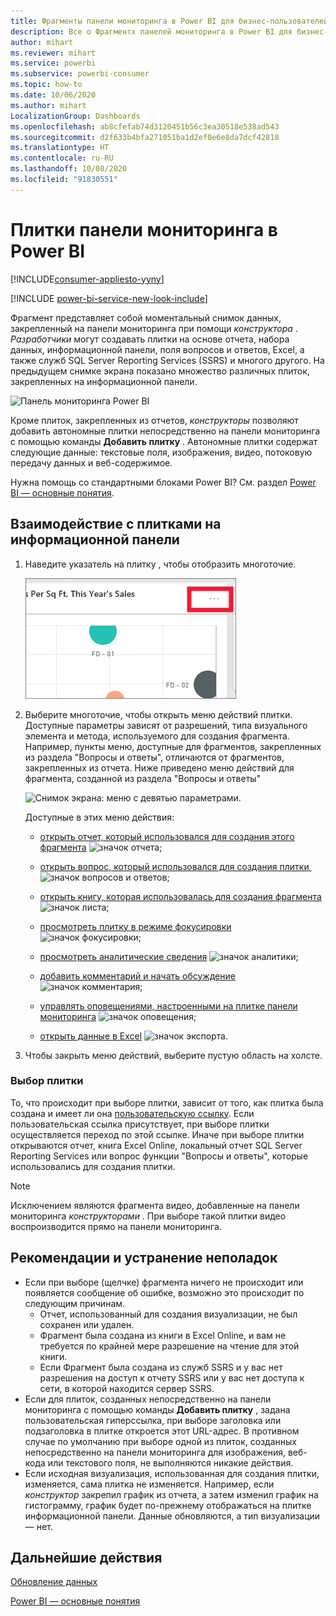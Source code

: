 ```yaml
---
title: Фрагменты панели мониторинга в Power BI для бизнес-пользователей
description: Все о Фрагментх панелей мониторинга в Power BI для бизнес-пользователей. Это плитки, созданные в SQL Server Reporting Services (SSRS).
author: mihart
ms.reviewer: mihart
ms.service: powerbi
ms.subservice: powerbi-consumer
ms.topic: how-to
ms.date: 10/06/2020
ms.author: mihart
LocalizationGroup: Dashboards
ms.openlocfilehash: ab8cfefab74d3120451b56c3ea30518e538ad543
ms.sourcegitcommit: d2f633b4bfa271051ba1d2ef0e6e8da7dcf42818
ms.translationtype: HT
ms.contentlocale: ru-RU
ms.lasthandoff: 10/08/2020
ms.locfileid: "91830551"
---
```

# <a name="dashboard-tiles-in-power-bi"></a>Плитки панели мониторинга в Power BI

[!INCLUDE[consumer-appliesto-yyny](../includes/consumer-appliesto-ynny.md)]

[!INCLUDE [power-bi-service-new-look-include](../includes/power-bi-service-new-look-include.md)]

Фрагмент представляет собой моментальный снимок данных, закрепленный на панели мониторинга при помощи *конструктора* . *Разработчики* могут создавать плитки на основе отчета, набора данных, информационной панели, поля вопросов и ответов, Excel, а также служб SQL Server Reporting Services (SSRS) и многого другого.  На предыдущем снимке экрана показано множество различных плиток, закрепленных на информационной панели.

![Панель мониторинга Power BI](./media/end-user-tiles/power-bi-dash.png)


Кроме плиток, закрепленных из отчетов, *конструкторы* позволяют добавить автономные плитки непосредственно на панели мониторинга с помощью команды **Добавить плитку** . Автономные плитки содержат следующие данные: текстовые поля, изображения, видео, потоковую передачу данных и веб-содержимое.

Нужна помощь со стандартными блоками Power BI?  См. раздел [Power BI — основные понятия](end-user-basic-concepts.md).


## <a name="interacting-with-tiles-on-a-dashboard"></a>Взаимодействие с плитками на информационной панели

1. Наведите указатель на плитку , чтобы отобразить многоточие.
   
    ![плитка с многоточием](./media/end-user-tiles/power-bi-ellipsis.png)
2. Выберите многоточие, чтобы открыть меню действий плитки. Доступные параметры зависят от разрешений, типа визуального элемента и метода, используемого для создания фрагмента. Например, пункты меню, доступные для фрагментов, закрепленных из раздела "Вопросы и ответы", отличаются от фрагментов, закрепленных из отчета. Ниже приведено меню действий для фрагмента, созданной из раздела "Вопросы и ответы"


   
    ![Снимок экрана: меню с девятью параметрами.](./media/end-user-tiles/power-bi-qna-menu.png)

   
    Доступные в этих меню действия:
   
   * [открыть отчет, который использовался для создания этого фрагмента](end-user-reports.md) ![значок отчета](./media/end-user-tiles/chart-icon.jpg);  
   
   * [открыть вопрос, который использовался для создания плитки ](end-user-reports.md) ![значок вопросов и ответов](./media/end-user-tiles/qna-icon.png);  
   

   * [открыть книгу, которая использовалась для создания фрагмента](end-user-reports.md) ![значок листа](./media/end-user-tiles/power-bi-open-worksheet.png);  
   * [просмотреть плитку в режиме фокусировки](end-user-focus.md) ![значок фокусировки](./media/end-user-tiles/fullscreen-icon.jpg);  
   * [просмотреть аналитические сведения](end-user-insights.md) ![значок аналитики](./media/end-user-tiles/power-bi-insights.png);
   * [добавить комментарий и начать обсуждение](end-user-comment.md) ![значок комментария](./media/end-user-tiles/comment-icons.png);
   * [управлять оповещениями, настроенными на плитке панели мониторинга](end-user-alerts.md) ![значок оповещения](./media/end-user-tiles/power-bi-alert-icon.png);
   * [открыть данные в Excel](end-user-export.md) ![значок экспорта](./media/end-user-tiles/power-bi-export-icon.png).


3. Чтобы закрыть меню действий, выберите пустую область на холсте.

### <a name="select-click-a-tile"></a>Выбор плитки
То, что происходит при выборе плитки, зависит от того, как плитка была создана и имеет ли она [пользовательскую ссылку](../create-reports/service-dashboard-edit-tile.md). Если пользовательская ссылка присутствует, при выборе плитки осуществляется переход по этой ссылке. Иначе при выборе плитки открываются отчет, книга Excel Online, локальный отчет SQL Server Reporting Services или вопрос функции "Вопросы и ответы", которые использовались для создания плитки.

> [!NOTE]
> Исключением являются фрагмента видео, добавленные на панели мониторинга *конструкторами* . При выборе такой плитки видео воспроизводится прямо на панели мониторинга.   
> 
> 

## <a name="considerations-and-troubleshooting"></a>Рекомендации и устранение неполадок
* Если при выборе (щелчке) фрагмента ничего не происходит или появляется сообщение об ошибке, возможно это происходит по следующим причинам.
  - Отчет, использованный для создания визуализации, не был сохранен или удален.
  - Фрагмент была создана из книги в Excel Online, и вам не требуется по крайней мере разрешение на чтение для этой книги.
  - Если Фрагмент была создана из служб SSRS и у вас нет разрешения на доступ к отчету SSRS или у вас нет доступа к сети, в которой находится сервер SSRS.
* Если для плиток, созданных непосредственно на панели мониторинга с помощью команды **Добавить плитку** , задана пользовательская гиперссылка, при выборе заголовка или подзаголовка в плитке откроется этот URL-адрес.  В противном случае по умолчанию при выборе одной из плиток, созданных непосредственно на панели мониторинга для изображения, веб-кода или текстового поля, не выполняются никакие действия.
* Если исходная визуализация, использованная для создания плитки, изменяется, сама плитка не изменяется.  Например, если *конструктор* закрепил график из отчета, а затем изменил график на гистограмму, график будет по-прежнему отображаться на плитке информационной панели. Данные обновляются, а тип визуализации — нет.

## <a name="next-steps"></a>Дальнейшие действия
[Обновление данных](../connect-data/refresh-data.md)

[Power BI — основные понятия](end-user-basic-concepts.md)


